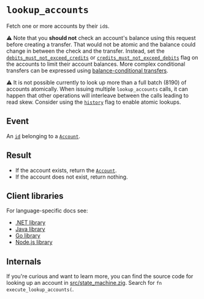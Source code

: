 # `lookup_accounts`

Fetch one or more accounts by their `id`s.

⚠️ Note that you **should not** check an account's balance using this request before creating a
transfer. That would not be atomic and the balance could change in between the check and the
transfer. Instead, set the
[`debits_must_not_exceed_credits`](../account.md#flagsdebits_must_not_exceed_credits) or
[`credits_must_not_exceed_debits`](../account.md#flagscredits_must_not_exceed_debits) flag on the
accounts to limit their account balances. More complex conditional transfers can be expressed using
[balance-conditional transfers](../../coding/recipes/balance-conditional-transfers.md).

⚠️ It is not possible currently to look up more than a full batch (8190) of accounts atomically.
When issuing multiple `lookup_accounts` calls, it can happen that other operations will interleave
between the calls leading to read skew. Consider using the
[`history`](../account.md#flagshistory) flag to enable atomic lookups.

## Event

An [`id`](../account.md#id) belonging to a [`Account`](../account.md).

## Result

- If the account exists, return the [`Account`](../account.md).
- If the account does not exist, return nothing.

## Client libraries

For language-specific docs see:

- [.NET library](/src/clients/dotnet/README.md#account-lookup)
- [Java library](/src/clients/java/README.md#account-lookup)
- [Go library](/src/clients/go/README.md#account-lookup)
- [Node.js library](/src/clients/node/README.md#account-lookup)

## Internals

If you're curious and want to learn more, you can find the source code for looking up an account in
[src/state_machine.zig](https://github.com/tigerbeetle/tigerbeetle/blob/main/src/state_machine.zig).
Search for `fn execute_lookup_accounts(`.
